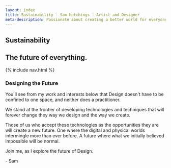 ```yaml
---
layout: index
title: Sustainability - Sam Hutchings - Artist and Designer
meta-description: Passionate about creating a better world for everyone, through making great experiences. Open to opportunities.
---
```


  <section id="s-hello">
    <div class="container" id="c-hello">
      <h1>Sustainability</h1>
      <h2>The future of everything.</h2>
    </div>
  </section>
  <section id="s-nav">
    <div class="container" id="c-nav">
      <nav>
        {% include nav.html %}
      </nav>
    </div>
  </section>
  <section id="s-designingTheFuture">
    <div class="container" id="c-designingTheFuture">
      <h3>Designing the Future</h3>
      <p>You'll see from my work and interests below that Design doesn't have to be confined to one space, and neither does a practitioner.</p>
      <p>We stand at the frontier of developing technologies and techniques that will forever change they way we design and the way we create.</p>
      <p>Those of us who accept these technologies as the opportunities they are will create a new future. One where the digital and physical worlds intermingle more than ever before. A future where what we initially believed impossible will be normal.</p>
      <p>Join me, as I explore the future of Design.</p>
      <p>- Sam</p>
    </div>
  </section>
  <!-- <section id="s-relatedProjects">
    <div class="container" id="c-relatedProjects">
      <h3>Related Projects</h3>
    </div>
  </section>
  <section id="s-relatedWwriting">
    <div class="container" id="c-relatedWriting">
      <h3>Related Writing</h3>
    </div>
  </section> -->

